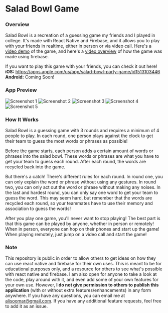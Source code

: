 # Salad Bowl Game
### Overview
Salad Bowl is a recreation of a guessing game my friends and I played in college. It's made with React Native and Firebase, and it allows you to play with your friends in realtime, either in person or via video call. Here's a [video demo](https://www.youtube.com/watch?v=AEIdt2TMGPo) of the game, and here's a [video overview](https://www.youtube.com/watch?v=pYLtlG2sqHI) of how the game was made using firebase.
  
If you want to play this game with your friends, you can check it out here!  
**iOS:** https://apps.apple.com/us/app/salad-bowl-party-game/id1513103446  
**Android:** Coming Soon!

### App Preview
![Screenshot 1](https://is2-ssl.mzstatic.com/image/thumb/Purple113/v4/81/43/95/81439561-1ac4-3e71-3634-de5fd7c25150/pr_source.png/157x0w.png)
![Screenshot 2](https://is3-ssl.mzstatic.com/image/thumb/Purple123/v4/c5/fd/13/c5fd1391-9580-67d5-0bf7-9a85b4d23bf4/pr_source.png/157x0w.png)
![Screenshot 3](https://is1-ssl.mzstatic.com/image/thumb/Purple123/v4/b4/b7/0c/b4b70c13-e2f3-5c42-ca4d-1e0f7b27e9ab/pr_source.png/157x0w.png)
![Screenshot 4](https://is4-ssl.mzstatic.com/image/thumb/Purple123/v4/b4/22/f1/b422f1c0-d8e2-3b9b-2a50-b42a9e5f9be7/pr_source.png/157x0w.png)
![Screenshot 5](https://is1-ssl.mzstatic.com/image/thumb/Purple123/v4/13/59/ec/1359ecac-8d49-f9cf-d1d2-0d2a33319229/pr_source.png/157x0w.png)

### How It Works
Salad Bowl is a guessing game with 3 rounds and requires a minimum of 4 people to play. In each round, one person plays against the clock to get their team to guess the most words or phrases as possible!  
  
Before the game starts, each person adds a certain amount of words or phrases into the salad bowl. These words or phrases are what you have to get your team to guess each round. After each round, the words are recycled back into the game.  
  
But there's a catch! There's different rules for each round. In round one, you can only explain the word or phrase without using any gestures. In round two, you can only act out the word or phrase without making any noises. In the last and hardest round, you can only say one word to get your team to guess the word. This may seem hard, but remember that the words are recycled each round, so your teammates have to use their memory and association to guess the words!  
  
After you play one game, you'll never want to stop playing! The best part is that this game can be played by anyone, whether in person or remotely! When in person, everyone can hop on their phones and start up the game! When playing remotely, just jump on a video call and start the game!  

### Note
This repository is public in order to allow others to get ideas on how they can use react native and firebase for their own uses. This is meant to be for educational purposes only, and a resource for others to see what's possible with react native and firebase. I am also open for anyone to take a look at the code, play around with it, and even add some of your own features for your own use. However, **I do not give permission to others to publish this application** (with or without extra features/enhancements) in any form anywhere. If you have any questions, you can email me at alisoomar@gmail.com. If you have any additional feature requests, feel free to add it as an issue.

